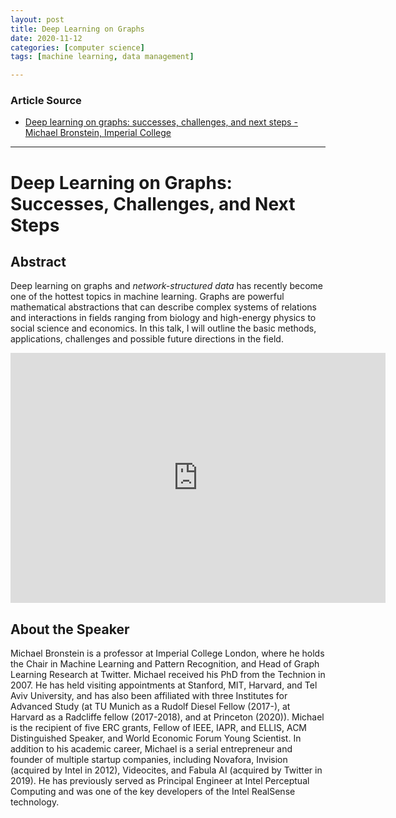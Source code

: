 ```yaml
---
layout: post
title: Deep Learning on Graphs
date: 2020-11-12
categories: [computer science]
tags: [machine learning, data management]

---
```


### Article Source
* [Deep learning on graphs: successes, challenges, and next steps - Michael Bronstein, Imperial College](https://www.youtube.com/watch?v=PLGcx65MhCc)

----

# Deep Learning on Graphs: Successes, Challenges, and Next Steps

 
## Abstract

Deep learning on graphs and *network-structured data* has recently become one of the hottest topics in machine learning. Graphs are powerful mathematical abstractions that can describe complex systems of relations and interactions in fields ranging from biology and high-energy physics to social science and economics. In this talk, I will outline the basic methods, applications, challenges and possible future directions in the field.

<iframe width="600" height="400" src="https://www.youtube.com/embed/PLGcx65MhCc" frameborder="0" allow="accelerometer; autoplay; clipboard-write; encrypted-media; gyroscope; picture-in-picture" allowfullscreen></iframe>

## About the Speaker

Michael Bronstein is a professor at Imperial College London, where he holds the Chair in Machine Learning and Pattern Recognition, and Head of Graph Learning Research at Twitter. Michael received his PhD from the Technion in 2007. He has held visiting appointments at Stanford, MIT, Harvard, and Tel Aviv University, and has also been affiliated with three Institutes for Advanced Study (at TU Munich as a Rudolf Diesel Fellow (2017-), at Harvard as a Radcliffe fellow (2017-2018), and at Princeton (2020)). Michael is the recipient of five ERC grants, Fellow of IEEE, IAPR, and ELLIS, ACM Distinguished Speaker, and World Economic Forum Young Scientist. In addition to his academic career, Michael is a serial entrepreneur and founder of multiple startup companies, including Novafora, Invision (acquired by Intel in 2012), Videocites, and Fabula AI (acquired by Twitter in 2019). He has previously served as Principal Engineer at Intel Perceptual Computing and was one of the key developers of the Intel RealSense technology.
